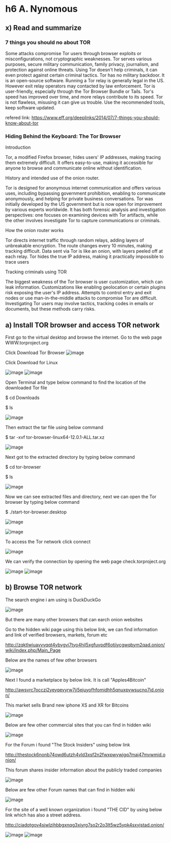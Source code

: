# h6 A. Nynomous

## x) Read and summarize

### 7 things you should no about TOR

Some attacks compromise Tor users through browser exploits or misconfigurations, not cryptographic weaknesses. Tor serves various purposes, secure military communication, family privacy, journalism, and protection against online threats. Using Tor doesn't help criminals, it can even protect against certain criminal tactics. Tor has no military backdoor. It is an open-source software. Running a Tor relay is generally legal in the US. However exit relay operators may contacted by law enforcement. Tor is user-friendly, especially through the Tor Browser Bundle or Tails. Tor's speed has improved over time, and more relays contribute to its speed. Tor is not flawless, misusing it can give us trouble. Use the recommended tools, keep software updated.

refered link: https://www.eff.org/deeplinks/2014/07/7-things-you-should-know-about-tor

### Hiding Behind the Keyboard: The Tor Browser

Introduction

Tor, a modified Firefox browser, hides users' IP addresses, making tracing them extremely difficult. It offers easy-to-use, making it accessible for anyone to browse and communicate online without identification.

History and intended use of the onion router.

Tor is designed for anonymous internet communication and offers various uses, including bypassing government prohibition, enabling to communicate anonymously, and helping for private business conversations.
Tor was initially developed by the US government but is now open for improvement by various experts worldwide.
It has both forensic analysis and investigation perspectives: one focuses on examining devices with Tor artifacts, while the other involves investigate Tor to capture communications or criminals.

How the onion router works

Tor directs internet traffic through random relays, adding layers of unbreakable encryption.
The route changes every 10 minutes, making tracking difficult.
Data sent via Tor is like an onion, with layers peeled off at each relay.
Tor hides the true IP address, making it practically impossible to trace users

Tracking criminals using TOR

The biggest weakness of the Tor browser is user customization, which can leak information. Customizations like enabling geolocation or certain plugins risk exposing the user's IP address. Attempts to control entry and exit nodes or use man-in-the-middle attacks to compromise Tor are difficult. Investigating Tor users may involve tactics, tracking codes in emails or documents, but these methods carry risks.


## a) Install TOR browser and access TOR network

First go to the virtual desktop and browse the internet. Go to the web page WWW.torproject.org

Click Download Tor Browser
![image](https://github.com/QwQw-1122/Information-Security-course/assets/142783507/e6c876f8-b979-4fa9-8879-863c9cd7344c)

Click Download for Linux 

![image](https://github.com/QwQw-1122/Information-Security-course/assets/142783507/1578f263-1b86-48c8-92e6-745a8d181da9)
![image](https://github.com/QwQw-1122/Information-Security-course/assets/142783507/920b3080-d167-47db-803e-1745fbd596e9)

Open Terminal and type below command to find the location of the downloaded Tor file

$ cd Downloads

$ ls

![image](https://github.com/QwQw-1122/Information-Security-course/assets/142783507/796e9f1d-c19d-4ca3-91cf-c0fecfde4861)


Then  extract the tar file using below command

$  tar -xvf tor-browser-linux64-12.0.1-ALL.tar.xz

![image](https://github.com/QwQw-1122/Information-Security-course/assets/142783507/5f70f700-bdeb-48ce-8e67-1b1306327d30)

Next got to the extracted directory by typing below command

$ cd tor-browser

$ ls

![image](https://github.com/QwQw-1122/Information-Security-course/assets/142783507/b45b68ca-9610-468b-96b0-8460ab93af09)

Now we can see extracted files and directory, next we can open the Tor browser by typing below command

$ ./start-tor-browser.desktop

![image](https://github.com/QwQw-1122/Information-Security-course/assets/142783507/e48b537d-855d-4fad-9be0-e48a9b1b4dc4)

![image](https://github.com/QwQw-1122/Information-Security-course/assets/142783507/185fc936-368a-429c-bac1-2c58a60208db)

To access the Tor network click connect

![image](https://github.com/QwQw-1122/Information-Security-course/assets/142783507/8b72c42c-2a0d-44ce-88dc-ea3ea4d55ab8)


We can verify the connection by opening the web page      check.torproject.org

![image](https://github.com/QwQw-1122/Information-Security-course/assets/142783507/f3894891-ce67-4ca0-8813-33df9e7e6b7b)
![image](https://github.com/QwQw-1122/Information-Security-course/assets/142783507/afe6000b-6de7-4483-8831-3a54943d65ed)

## b) Browse TOR network

The search engine i am using is DuckDuckGo

![image](https://github.com/QwQw-1122/Information-Security-course/assets/142783507/3acf24de-f1b0-4e7c-98e7-4eb569813b8f)

But there are many other browsers that can earch onion websites

Go to the hidden wiki page using this below link, we can find information and link of verified browsers, markets, forum etc

http://zqktlwiuavvvqqt4ybvgvi7tyo4hjl5xgfuvpdf6otjiycgwqbym2qad.onion/wiki/index.php/Main_Page

Below are the names of few other browsers

![image](https://github.com/QwQw-1122/Information-Security-course/assets/142783507/0204c78d-db9e-4dc7-af20-773e3ee1f323)

Next I found a marketplace by below link. It is call "Apples4Bitcoin"

http://awsvrc7occzj2yeyqevyrw7ji5ejuyofhfomidhh5qnuxpvwsucno7id.onion/

This market sells Brand new iphone XS and XR  for Bitcoins

![image](https://github.com/QwQw-1122/Information-Security-course/assets/142783507/89cc7bb9-e963-4fcb-84ff-0556d44fd1fd)

Below are few other commercial sites that you can find in hidden wiki

![image](https://github.com/QwQw-1122/Information-Security-course/assets/142783507/dbd73f62-bd61-4dc4-afbf-949578129c23)

For the Forum i found "The Stock Insiders" using below link

http://thestock6nonb74owd6utzh4vld3xsf2n2fwxpwywjgq7maj47mvwmid.onion/

This forum shares insider information about the publicly traded companies

![image](https://github.com/QwQw-1122/Information-Security-course/assets/142783507/5615368f-ec11-419b-843a-231e2e68b158)

Below are few other Forum names that can find in hidden wiki

![image](https://github.com/QwQw-1122/Information-Security-course/assets/142783507/1d0f1bc7-6ad9-4adc-9848-54746fc29420)

For the site of a well known organization i found "THE CID" by using below link which has also a street address.

http://ciadotgov4sjwlzihbbgxnqg3xiyrg7so2r2o3lt5wz5ypk4sxyjstad.onion/

![image](https://github.com/QwQw-1122/Information-Security-course/assets/142783507/3517ebef-3135-4528-bc52-d8a3862aa545)
![image](https://github.com/QwQw-1122/Information-Security-course/assets/142783507/06d53fda-c084-467e-9d6e-21bc7cea7549)





































